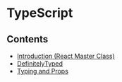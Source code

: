 # TypeScript

## Contents

- [Introduction (React Master Class)](https://github.com/solarsdev/TIL/blob/master/TypeScript/react_master_class_introduction.md)
- [DefinitelyTyped](https://github.com/solarsdev/TIL/blob/master/TypeScript/definitely_typed.md)
- [Typing and Props](https://github.com/solarsdev/TIL/blob/master/TypeScript/typing_and_props.md)

